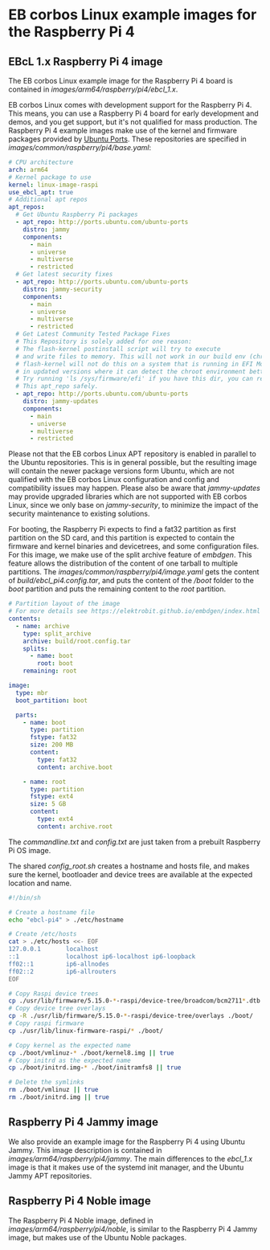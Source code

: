 # EB corbos Linux example images for the Raspberry Pi 4

## EBcL 1.x Raspberry Pi 4 image

The EB corbos Linux example image for the Raspberry Pi 4 board is contained in _images/arm64/raspberry/pi4/ebcl_1.x_.

EB corbos Linux comes with development support for the Raspberry Pi 4. This means, you can use a Raspberry Pi 4 board for early development and demos, and you get support, but it's not qualified for mass production.
The Raspberry Pi 4 example images make use of the kernel and firmware packages provided by [Ubuntu Ports](http://ports.ubuntu.com/ubuntu-ports/). These repositories are specified in _images/common/raspberry/pi4/base.yaml_:

```yaml
# CPU architecture
arch: arm64
# Kernel package to use
kernel: linux-image-raspi
use_ebcl_apt: true
# Additional apt repos
apt_repos:
  # Get Ubuntu Raspberry Pi packages
  - apt_repo: http://ports.ubuntu.com/ubuntu-ports
    distro: jammy
    components:
      - main
      - universe
      - multiverse
      - restricted
  # Get latest security fixes
  - apt_repo: http://ports.ubuntu.com/ubuntu-ports
    distro: jammy-security
    components:
      - main
      - universe
      - multiverse
      - restricted
  # Get Latest Community Tested Package Fixes
  # This Repository is solely added for one reason:
  # The flash-kernel postinstall script will try to execute
  # and write files to memory. This will not work in our build env (chroot).
  # flash-kernel will not do this on a system that is running in EFI Mode and
  # in updated versions where it can detect the chroot environment better.
  # Try running 'ls /sys/firmware/efi' if you have this dir, you can remove
  # This apt_repo safely.
  - apt_repo: http://ports.ubuntu.com/ubuntu-ports
    distro: jammy-updates
    components:
      - main
      - universe
      - multiverse
      - restricted
```

Please not that the EB corbos Linux APT repository is enabled in parallel to the Ubuntu repositories.
This is in general possible, but the resulting image will contain the newer package versions form Ubuntu, 
which are not qualified with the EB corbos Linux configuration and config and compatibility issues may happen.
Please also be aware that _jammy-updates_ may provide upgraded libraries which are not supported with EB corbos Linux,
since we only base on _jammy-security_, to minimize the impact of the security maintenance to existing solutions.

For booting, the Raspberry Pi expects to find a fat32 partition as first partition on the SD card,
and this partition is expected to contain the firmware and kernel binaries and devicetrees,
and some configuration files.
For this image, we make use of the split archive feature of _embdgen_.
This feature allows the distribution of the content of one tarball to multiple partitions.
The _images/common/raspberry/pi4/image.yaml_ gets the content of _build/ebcl_pi4.config.tar_,
and puts the content of the _/boot_ folder to the _boot_ partition
and puts the remaining content to the _root_ partition.

```yaml
# Partition layout of the image
# For more details see https://elektrobit.github.io/embdgen/index.html
contents:
  - name: archive
    type: split_archive
    archive: build/root.config.tar
    splits:
      - name: boot
        root: boot
    remaining: root

image:
  type: mbr
  boot_partition: boot

  parts:
    - name: boot
      type: partition
      fstype: fat32
      size: 200 MB
      content:
        type: fat32
        content: archive.boot

    - name: root
      type: partition
      fstype: ext4
      size: 5 GB
      content:
        type: ext4
        content: archive.root
```

The _commandline.txt_ and _config.txt_ are just taken from a prebuilt Raspberry Pi OS image.

The shared _config_root.sh_ creates a hostname and hosts file, and makes sure the kernel,
bootloader and device trees are available at the expected location and name.

```bash
#!/bin/sh

# Create a hostname file
echo "ebcl-pi4" > ./etc/hostname

# Create /etc/hosts
cat > ./etc/hosts <<- EOF
127.0.0.1       localhost
::1             localhost ip6-localhost ip6-loopback
ff02::1         ip6-allnodes
ff02::2         ip6-allrouters
EOF

# Copy Raspi device trees
cp ./usr/lib/firmware/5.15.0-*-raspi/device-tree/broadcom/bcm2711*.dtb ./boot/
# Copy device tree overlays
cp -R ./usr/lib/firmware/5.15.0-*-raspi/device-tree/overlays ./boot/
# Copy raspi firmware
cp ./usr/lib/linux-firmware-raspi/* ./boot/

# Copy kernel as the expected name
cp ./boot/vmlinuz-* ./boot/kernel8.img || true
# Copy initrd as the expected name
cp ./boot/initrd.img-* ./boot/initramfs8 || true

# Delete the symlinks
rm ./boot/vmlinuz || true
rm ./boot/initrd.img || true
```

## Raspberry Pi 4 Jammy image

We also provide an example image for the Raspberry Pi 4 using Ubuntu Jammy.
This image description is contained in _images/arm64/raspberry/pi4/jammy_.
The main differences to the _ebcl_1.x_ image is that it makes use of the systemd init manager,
and the Ubuntu Jammy APT repositories.


## Raspberry Pi 4 Noble image

The Raspberry Pi 4 Noble image, defined in _images/arm64/raspberry/pi4/noble_,
is similar to the Raspberry Pi 4 Jammy image, but makes use of the Ubuntu Noble packages.
